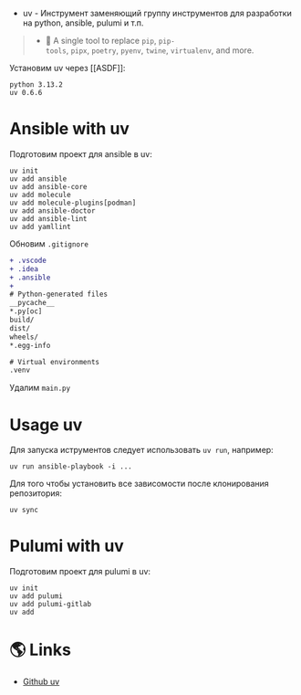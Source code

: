 - uv - Инструмент заменяющий группу инструментов для разработки на python, ansible, pulumi и т.п.

> - 🚀 A single tool to replace `pip`, `pip-tools`, `pipx`, `poetry`, `pyenv`, `twine`, `virtualenv`, and more.

Установим uv через [[ASDF]]:

```shell title=.tool-versions
python 3.13.2
uv 0.6.6
```

# Ansible with uv

Подготовим проект для ansible в uv:

```shell
uv init
uv add ansible
uv add ansible-core
uv add molecule
uv add molecule-plugins[podman]
uv add ansible-doctor
uv add ansible-lint
uv add yamllint
```

Обновим `.gitignore`

```diff title=.gitignore
+ .vscode
+ .idea
+ .ansible
+
# Python-generated files
__pycache__
*.py[oc]
build/
dist/
wheels/
*.egg-info

# Virtual environments
.venv
```

Удалим `main.py`

# Usage uv

Для запуска иструментов следует использовать `uv run`, например:

```shell
uv run ansible-playbook -i ...
```

Для того чтобы установить все зависомости после клонирования репозитория:

```shell
uv sync
```

# Pulumi with uv

Подготовим проект для pulumi в uv:

```shell
uv init
uv add pulumi
uv add pulumi-gitlab
uv add 
```

# 🌎 Links

- [Github uv](https://github.com/astral-sh/uv)
